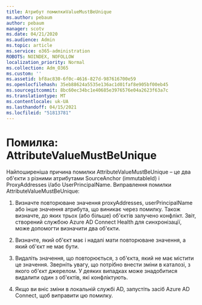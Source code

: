 ```yaml
---
title: Атрибут помилкиValueMustBeUnique
ms.author: pebaum
author: pebaum
manager: scotv
ms.date: 04/21/2020
ms.audience: Admin
ms.topic: article
ms.service: o365-administration
ROBOTS: NOINDEX, NOFOLLOW
localization_priority: Normal
ms.collection: Adm_O365
ms.custom: ''
ms.assetid: bf8ac830-6f0c-4616-827d-987616700e59
ms.openlocfilehash: 35eb88624a5535e136ac1d01faf8e905bf00eb45
ms.sourcegitcommit: 8bc60ec34bc1e40685e3976576e04a2623f63a7c
ms.translationtype: MT
ms.contentlocale: uk-UA
ms.lasthandoff: 04/15/2021
ms.locfileid: "51813781"
---
```

# <a name="error-attributevaluemustbeunique"></a>Помилка: AttributeValueMustBeUnique

Найпоширеніша причина помилки AttributeValueMustBeUnique – це два об'єкти з різними атрибутами SourceAnchor (immutableId) і ProxyAddresses і/або UserPrincipalName. Виправлення помилки AttributeValueMustBeUnique:
  
1. Визначте повторюване значення proxyAddresses, userPrincipalName або інше значення атрибута, що виникає через помилку. Також визначте, до яких трьох (або більше) об'єктів залучено конфлікт. Звіт, створений службою Azure AD Connect Health для синхронізації, може допомогти визначити два об'єкти.
    
2. Визначте, який об'єкт має і надалі мати повторюване значення, а який об'єкт не має бути.
    
3. Видаліть значення, що повторюється, з об'єкта, який не має містити це значення. Зверніть увагу, що потрібно внести зміни в каталозі, з якого об'єкт джерелом. У деяких випадках може знадобитися видалити один з об'єктів, які конфліктують.
    
4. Якщо ви вніс зміни в локальній службі AD, запустіть засіб Azure AD Connect, щоб виправити цю помилку.
    

